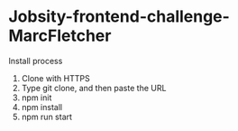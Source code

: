 # Jobsity-frontend-challenge-MarcFletcher

Install process 

1. Clone with HTTPS 
2. Type git clone, and then paste the URL
3. npm init 
4. npm install 
5. npm run start
